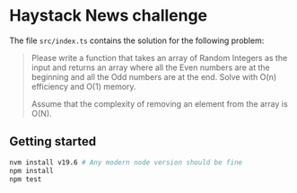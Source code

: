 # Haystack News challenge

The file `src/index.ts` contains the solution for the following problem:

> Please write a function that takes an array of Random Integers as the input and returns an array where all the Even numbers are at the beginning and all the Odd numbers are at the end. Solve with O(n) efficiency and O(1) memory.
> 
> Assume that the complexity of removing an element from the array is O(N).

## Getting started

```bash
nvm install v19.6 # Any modern node version should be fine
npm install
npm test
```
